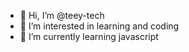 - 👋 Hi, I’m @teey-tech
- 👀 I’m interested in learning and coding
- 🌱 I’m currently learning javascript

<!---
teey-tech/teey-tech is a ✨ special ✨ repository because its `README.md` (this file) appears on your GitHub profile.
You can click the Preview link to take a look at your changes.
--->
